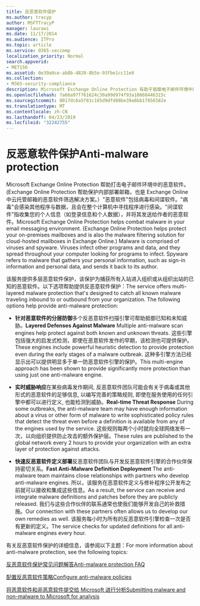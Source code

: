 ```yaml
---
title: 反恶意软件保护
ms.author: tracyp
author: MSFTTracyP
manager: laurawi
ms.date: 11/17/2014
ms.audience: ITPro
ms.topic: article
ms.service: O365-seccomp
localization_priority: Normal
search.appverid:
- MET150
ms.assetid: 0e39a0ce-ab8b-4820-8b5e-93fbe1cc11e8
ms.collection:
- M365-security-compliance
description: Microsoft Exchange Online Protection 有助于抵御电子邮件环境中的恶意软件。 "恶意软件"包括病毒和间谍软件。 "病毒"会感染其他程序与数据，且会在整个计算机中寻找程序进行感染。 间谍软件指收集您的个人信息（如登录信息和个人数据），并将其发送给作者的恶意软件。
ms.openlocfilehash: 7a66a97f761624c30a99d974f93a18668446315c
ms.sourcegitcommit: 0017dc6a5f81c165d9dfd88be39a6bb17856582e
ms.translationtype: MT
ms.contentlocale: zh-CN
ms.lasthandoff: 04/23/2019
ms.locfileid: "32242755"
---
```

# <a name="anti-malware-protection"></a><span data-ttu-id="d45ca-106">反恶意软件保护</span><span class="sxs-lookup"><span data-stu-id="d45ca-106">Anti-malware protection</span></span>

<span data-ttu-id="d45ca-p102">Microsoft Exchange Online Protection 帮助打击电子邮件环境中的恶意软件。(Exchange Online Protection 帮助保护内部部署邮箱，也是 Exchange Online 中云托管邮箱的恶意软件筛选解决方案。）"恶意软件"包括病毒和间谍软件。"病毒"会感染其他程序与数据，且会在整个计算机中寻找程序进行感染。"间谍软件"指收集您的个人信息（如登录信息和个人数据），并将其发送给作者的恶意软件。</span><span class="sxs-lookup"><span data-stu-id="d45ca-p102">Microsoft Exchange Online Protection helps combat malware in your email messaging environment. (Exchange Online Protection helps protect your on-premises mailboxes and is also the malware filtering solution for cloud-hosted mailboxes in Exchange Online.) Malware is comprised of viruses and spyware. Viruses infect other programs and data, and they spread throughout your computer looking for programs to infect. Spyware refers to malware that gathers your personal information, such as sign-in information and personal data, and sends it back to its author.</span></span> 
  
<span data-ttu-id="d45ca-p103">该服务提供多层恶意软件保护，该保护为捕获所有入站进入组织或从组织出站的已知的恶意软件。以下选项帮助提供反恶意软件保护：</span><span class="sxs-lookup"><span data-stu-id="d45ca-p103">The service offers multi-layered malware protection that's designed to catch all known malware traveling inbound to or outbound from your organization. The following options help provide anti-malware protection:</span></span>
  
- <span data-ttu-id="d45ca-113">**针对恶意软件的分层防御**多个反恶意软件扫描引擎可帮助抵御已知和未知威胁。</span><span class="sxs-lookup"><span data-stu-id="d45ca-113">**Layered Defenses Against Malware** Multiple anti-malware scan engines help protect against both known and unknown threats.</span></span> <span data-ttu-id="d45ca-114">这些引擎包括强大的启发式检测，即使在恶意软件发作的早期，该检测也可提供保护。</span><span class="sxs-lookup"><span data-stu-id="d45ca-114">These engines include powerful heuristic detection to provide protection even during the early stages of a malware outbreak.</span></span> <span data-ttu-id="d45ca-115">这种多引擎方法已经显示出可以提供明显多于单一防恶意软件引擎的保护。</span><span class="sxs-lookup"><span data-stu-id="d45ca-115">This multi-engine approach has been shown to provide significantly more protection than using just one anti-malware engine.</span></span> 
    
- <span data-ttu-id="d45ca-116">**实时威胁响应**在某些病毒发作期间, 反恶意软件团队可能会有关于病毒或其他形式的恶意软件的足够信息, 以编写完善的策略规则, 即使在服务使用的任何引擎中都可以进行定义, 也能检测到威胁。</span><span class="sxs-lookup"><span data-stu-id="d45ca-116">**Real-time Threat Response** During some outbreaks, the anti-malware team may have enough information about a virus or other form of malware to write sophisticated policy rules that detect the threat even before a definition is available from any of the engines used by the service.</span></span> <span data-ttu-id="d45ca-117">这些规则每两个小时就向全球网络发布一次，以向组织提供防止攻击的额外保护层。</span><span class="sxs-lookup"><span data-stu-id="d45ca-117">These rules are published to the global network every 2 hours to provide your organization with an extra layer of protection against attacks.</span></span> 
    
- <span data-ttu-id="d45ca-118">**快速反恶意软件定义部署**反恶意软件团队与开发反恶意软件引擎的合作伙伴保持密切关系。</span><span class="sxs-lookup"><span data-stu-id="d45ca-118">**Fast Anti-Malware Definition Deployment** The anti-malware team maintains close relationships with partners who develop anti-malware engines.</span></span> <span data-ttu-id="d45ca-119">所以，该服务在恶意软件定义与修补程序公开发布之前就可以接收和集成这些信息。</span><span class="sxs-lookup"><span data-stu-id="d45ca-119">As a result, the service can receive and integrate malware definitions and patches before they are publicly released.</span></span> <span data-ttu-id="d45ca-120">我们与这些合作伙伴的联系通常也使我们能够开发自己的补救措施。</span><span class="sxs-lookup"><span data-stu-id="d45ca-120">Our connection with these partners often allows us to develop our own remedies as well.</span></span> <span data-ttu-id="d45ca-121">该服务每小时为所有的反恶意软件引擎检查一次是否有更新的定义。</span><span class="sxs-lookup"><span data-stu-id="d45ca-121">The service checks for updated definitions for all anti-malware engines every hour.</span></span> 
    
<span data-ttu-id="d45ca-122">有关反恶意软件保护的详细信息，请参阅以下主题：</span><span class="sxs-lookup"><span data-stu-id="d45ca-122">For more information about anti-malware protection, see the following topics:</span></span> 
  
[<span data-ttu-id="d45ca-123">反恶意软件保护常见问题解答</span><span class="sxs-lookup"><span data-stu-id="d45ca-123">Anti-malware protection FAQ </span></span>](anti-malware-protection-faq-eop.md)
  
[<span data-ttu-id="d45ca-124">配置反恶意软件策略</span><span class="sxs-lookup"><span data-stu-id="d45ca-124">Configure anti-malware policies</span></span>](configure-anti-malware-policies.md)
  
[<span data-ttu-id="d45ca-125">将恶意软件和非恶意软件提交给 Microsoft 进行分析</span><span class="sxs-lookup"><span data-stu-id="d45ca-125">Submitting malware and non-malware to Microsoft for analysis</span></span>](submitting-malware-and-non-malware-to-microsoft-for-analysis.md)
  

